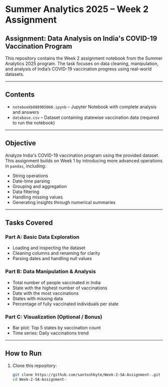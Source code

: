 # Summer Analytics 2025 – Week 2 Assignment

## Assignment: Data Analysis on India's COVID-19 Vaccination Program

This repository contains the Week 2 assignment notebook from the Summer Analytics 2025 program. The task focuses on data cleaning, manipulation, and analysis of India’s COVID-19 vaccination progress using real-world datasets.

---

## Contents

- `notebookb088905060.ipynb` – Jupyter Notebook with complete analysis and answers
- `database.csv` – Dataset containing statewise vaccination data (required to run the notebook)

---

## Objective

Analyze India's COVID-19 vaccination program using the provided dataset. This assignment builds on Week 1 by introducing more advanced operations in `pandas`, including:

- String operations
- Date-time parsing
- Grouping and aggregation
- Data filtering
- Handling missing values
- Generating insights through numerical summaries

---

## Tasks Covered

### Part A: Basic Data Exploration
- Loading and inspecting the dataset
- Cleaning columns and renaming for clarity
- Parsing dates and handling null values

### Part B: Data Manipulation & Analysis
- Total number of people vaccinated in India
- State with the highest number of vaccinations
- Date with the most vaccinations
- States with missing data
- Percentage of fully vaccinated individuals per state

### Part C: Visualization (Optional / Bonus)
- Bar plot: Top 5 states by vaccination count
- Time series: Daily vaccinations trend

---

## How to Run

1. Clone this repository:
   ```bash
   git clone https://github.com/santoshbyte/Week-2-SA-Assignment-.git
   cd Week-2-SA-Assignment-
